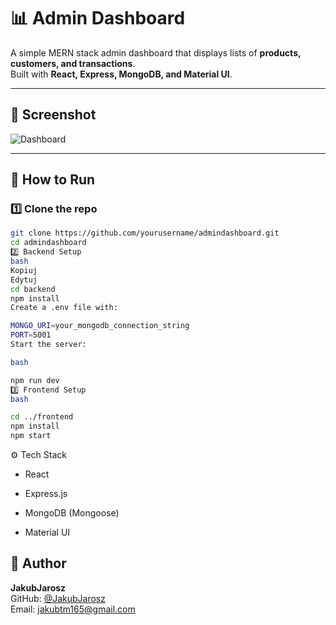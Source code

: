 # 📊 Admin Dashboard

A simple MERN stack admin dashboard that displays lists of **products, customers, and transactions**.  
Built with **React, Express, MongoDB, and Material UI**.

---

## 📸 Screenshot

![Dashboard](./screenshots/dashboard.PNG)

---

## 🚀 How to Run

### 1️⃣ Clone the repo
```bash
git clone https://github.com/yourusername/admindashboard.git
cd admindashboard
2️⃣ Backend Setup
bash
Kopiuj
Edytuj
cd backend
npm install
Create a .env file with:

MONGO_URI=your_mongodb_connection_string
PORT=5001
Start the server:

bash

npm run dev
3️⃣ Frontend Setup
bash

cd ../frontend
npm install
npm start
```

⚙️ Tech Stack
* React

* Express.js

* MongoDB (Mongoose)

* Material UI

## 👤 Author

**JakubJarosz**  
GitHub: [@JakubJarosz](https://github.com/JakubJarosz)  
Email: jakubtm165@gmail.com 
